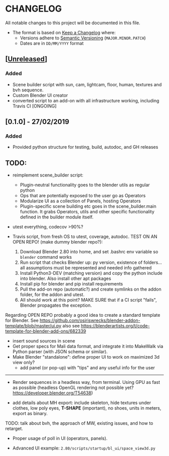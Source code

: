 # CHANGELOG
All notable changes to this project will be documented in this file.

* The format is based on [Keep a Changelog](https://keepachangelog.com/en/1.0.0/) where:
  - Versions adhere to [Semantic Versioning](https://semver.org/spec/v2.0.0.html) (`MAJOR.MINOR.PATCH`)
  - Dates are in `DD/MM/YYYY` format





## [[Unreleased](https://github.com/andres-fr/human-renderer/compare/0.1.0...HEAD)]

### Added
- Scene builder script with sun, cam, lightcam, floor, human, textures and bvh sequence.
- Custom Blender UI creator
- converted script to an add-on with all infrastructure working, including Travis CI [ONGOING]

## [0.1.0] - 27/02/2019

### Added
- Provided python structure for testing, build, autodoc, and GH releases


## TODO:

- reimplement scene_builder script:
  * Plugin-neutral functionality goes to the blender utils as regular python
  * Ops that are potentially exposed to the user go as Operators
  * Modularize UI as a collection of Panels, hosting Operators
  * Plugin-specific scene building etc goes in the scene_builder.main function. It grabs Operators, utils and other specific functionality defined in the builder module itself.


- utest everything, codecov >90%?

- Travis script, from fresh OS to utest, coverage, autodoc. TEST ON AN OPEN REPO! (make dummy blender repo?):
  1. Download Blender 2.80 into home, and set .bashrc env variable so `blender` command works
  2. Run script that checks Blender up: py version, existence of folders... all assumptions must be represented and needed info gathered
  2. Install Python3-DEV (matching version) and copy the python include into blender. Also install other apt packages
  3. Install pip for blender and pip install requirements
  4. Pull the add-on repo (automatic?) and create symlinks on the addon folder, for the addon and utest.
  5. All should work at this point? MAKE SURE that if a CI script "fails", Blender propagates the exception.

Regarding OPEN REPO probably a good idea to create a standard template for Blender. See https://github.com/osiriswrecks/blender-addon-template/blob/master/ui.py
also see https://blenderartists.org/t/code-template-for-blender-add-ons/682339


- insert sound sources in scene
- Get proper specs for Mali data format, and integrate it into MakeWalk via Python parser (with JSON schema or similar).
- Make Blender "standalone": define proper UI to work on maximized 3d view only?
  * add panel (or pop-up) with "tips" and any useful info for the user
  

-----------------------------------------


* Render sequences in a headless way, from terminal. Using GPU as fast as possible (headless OpenGL rendering not possible yet? https://developer.blender.org/T54638)
   
* add details about MH export: include skeleton, hide textures under clothes, low poly eyes, **T-SHAPE** (important), no shoes, units in meters, export as binary.

TODO: talk about bvh, the approach of MW, existing issues, and how to retarget.


* Proper usage of poll in UI (operators, panels).


* Advanced UI example: `2.80/scripts/startup/bl_ui/space_view3d.py`
